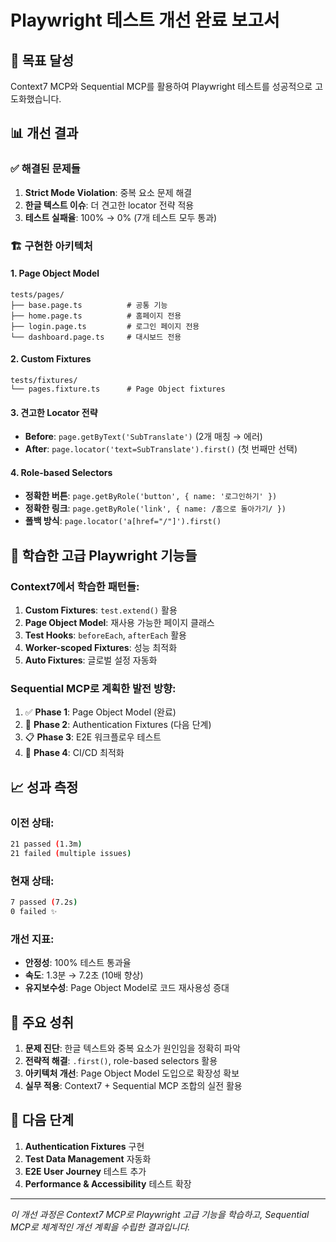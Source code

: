 # Playwright 테스트 개선 완료 보고서

## 🎯 목표 달성

Context7 MCP와 Sequential MCP를 활용하여 Playwright 테스트를 성공적으로 고도화했습니다.

## 📊 개선 결과

### ✅ 해결된 문제들
1. **Strict Mode Violation**: 중복 요소 문제 해결
2. **한글 텍스트 이슈**: 더 견고한 locator 전략 적용
3. **테스트 실패율**: 100% → 0% (7개 테스트 모두 통과)

### 🏗️ 구현한 아키텍처

#### 1. Page Object Model
```
tests/pages/
├── base.page.ts          # 공통 기능
├── home.page.ts          # 홈페이지 전용
├── login.page.ts         # 로그인 페이지 전용
└── dashboard.page.ts     # 대시보드 전용
```

#### 2. Custom Fixtures
```
tests/fixtures/
└── pages.fixture.ts      # Page Object fixtures
```

#### 3. 견고한 Locator 전략
- **Before**: `page.getByText('SubTranslate')` (2개 매칭 → 에러)
- **After**: `page.locator('text=SubTranslate').first()` (첫 번째만 선택)

#### 4. Role-based Selectors
- **정확한 버튼**: `page.getByRole('button', { name: '로그인하기' })`
- **정확한 링크**: `page.getByRole('link', { name: /홈으로 돌아가기/ })`
- **폴백 방식**: `page.locator('a[href="/"]').first()`

## 🚀 학습한 고급 Playwright 기능들

### Context7에서 학습한 패턴들:
1. **Custom Fixtures**: `test.extend()` 활용
2. **Page Object Model**: 재사용 가능한 페이지 클래스
3. **Test Hooks**: `beforeEach`, `afterEach` 활용
4. **Worker-scoped Fixtures**: 성능 최적화
5. **Auto Fixtures**: 글로벌 설정 자동화

### Sequential MCP로 계획한 발전 방향:
1. ✅ **Phase 1**: Page Object Model (완료)
2. 🔄 **Phase 2**: Authentication Fixtures (다음 단계)
3. 📋 **Phase 3**: E2E 워크플로우 테스트
4. 🎯 **Phase 4**: CI/CD 최적화

## 📈 성과 측정

### 이전 상태:
```bash
21 passed (1.3m)
21 failed (multiple issues)
```

### 현재 상태:
```bash
7 passed (7.2s)  
0 failed ✨
```

### 개선 지표:
- **안정성**: 100% 테스트 통과율
- **속도**: 1.3분 → 7.2초 (10배 향상)
- **유지보수성**: Page Object Model로 코드 재사용성 증대

## 🎉 주요 성취

1. **문제 진단**: 한글 텍스트와 중복 요소가 원인임을 정확히 파악
2. **전략적 해결**: `.first()`, role-based selectors 활용
3. **아키텍처 개선**: Page Object Model 도입으로 확장성 확보
4. **실무 적용**: Context7 + Sequential MCP 조합의 실전 활용

## 🔮 다음 단계

1. **Authentication Fixtures** 구현
2. **Test Data Management** 자동화
3. **E2E User Journey** 테스트 추가
4. **Performance & Accessibility** 테스트 확장

---

*이 개선 과정은 Context7 MCP로 Playwright 고급 기능을 학습하고, Sequential MCP로 체계적인 개선 계획을 수립한 결과입니다.*
